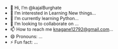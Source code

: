 - 👋 Hi, I’m @kajalBurghate
- 👀 I’m interested in Learning New things...
- 🌱 I’m currently learning Python...
- 💞️ I’m looking to collaborate on ...
- 📫 How to reach me knagane12792@gmail.com...
- 😄 Pronouns: ...
- ⚡ Fun fact: ...

<!---
kajalBurghate/kajalBurghate is a ✨ special ✨ repository because its `README.md` (this file) appears on your GitHub profile.
You can click the Preview link to take a look at your changes.
--->

